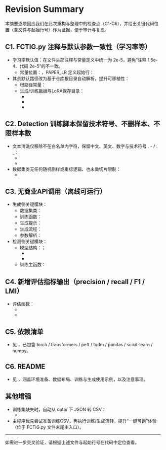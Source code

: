 # Revision Summary

本摘要逐项回应我们在此次重构与整理中的检查点（C1-C6），并给出关键代码位置（含文件与起始行号）作为证据，便于审计与复现。

## C1. FCTIG.py 注释与默认参数一致性（学习率等）
- 学习率默认值：在文件头部注释与常量定义中统一为 2e-5，避免“注释 1.5e-4、代码 2e-5”的不一致。
  - 常量位置：<mcfile name="FCTIG.py" path="src/generation/FCTIG.py"></mcfile>，PAPER_LR 定义起始行：<mcsymbol name="PAPER_LR" filename="FCTIG.py" path="src/generation/FCTIG.py" startline="58" type="function"></mcsymbol>
- 其余默认路径改为基于仓库根目录自动解析，提升可移植性：
  - 根路径常量：<mcsymbol name="PROJECT_ROOT" filename="FCTIG.py" path="src/generation/FCTIG.py" startline="49" type="function"></mcsymbol>
  - 生成/训练数据与LoRA保存目录：
    - <mcsymbol name="DEFAULT_OUTPUT_LORA_DIR" filename="FCTIG.py" path="src/generation/FCTIG.py" startline="51" type="function"></mcsymbol>
    - <mcsymbol name="DEFAULT_GENERATED_CSV" filename="FCTIG.py" path="src/generation/FCTIG.py" startline="52" type="function"></mcsymbol>
    - <mcsymbol name="DEFAULT_TRAIN_CSV" filename="FCTIG.py" path="src/generation/FCTIG.py" startline="53" type="function"></mcsymbol>

## C2. Detection 训练脚本保留技术符号、不删样本、不限样本数
- 文本清洗仅移除不在白名单内字符，保留中文、英文、数字与技术符号 . - / : _：
  - <mcfile name="train_bert_textcnn.py" path="src/detection/train_bert_textcnn.py"></mcfile>
  - <mcsymbol name="clean_text_keep_cti" filename="train_bert_textcnn.py" path="src/detection/train_bert_textcnn.py" startline="30" type="function"></mcsymbol>
- 数据集类无任何随机删样或重标逻辑、也未做切片限制：
  - <mcsymbol name="CTISCleanDataset" filename="train_bert_textcnn.py" path="src/detection/train_bert_textcnn.py" startline="41" type="class"></mcsymbol>

## C3. 无商业API调用（离线可运行）
- 生成侧关键模块：
  - 数据集类：<mcsymbol name="CausalTextDataset" filename="FCTIG.py" path="src/generation/FCTIG.py" startline="90" type="class"></mcsymbol>
  - 训练函数：<mcsymbol name="train" filename="FCTIG.py" path="src/generation/FCTIG.py" startline="248" type="function"></mcsymbol>
  - 生成提示：<mcsymbol name="_build_generation_prompt" filename="FCTIG.py" path="src/generation/FCTIG.py" startline="336" type="function"></mcsymbol>
  - 生成流程：<mcsymbol name="generate_csv" filename="FCTIG.py" path="src/generation/FCTIG.py" startline="348" type="function"></mcsymbol>
  - 参数解析：<mcsymbol name="parse_args" filename="FCTIG.py" path="src/generation/FCTIG.py" startline="439" type="function"></mcsymbol>
- 检测侧关键模块：
  - 模型结构：<mcfile name="bert_textcnn.py" path="src/detection/bert_textcnn.py"></mcfile>；
    - <mcsymbol name="BertTextCNN" filename="bert_textcnn.py" path="src/detection/bert_textcnn.py" startline="16" type="class"></mcsymbol>
    - <mcsymbol name="build_model" filename="bert_textcnn.py" path="src/detection/bert_textcnn.py" startline="61" type="function"></mcsymbol>
  - 训练主函数：<mcsymbol name="train_main" filename="train_bert_textcnn.py" path="src/detection/train_bert_textcnn.py" startline="95" type="function"></mcsymbol>

## C4. 新增评估指标输出（precision / recall / F1 / LMI）
- 评估函数：<mcfile name="eval_metrics.py" path="src/eval/eval_metrics.py"></mcfile>
  - <mcsymbol name="compute_metrics" filename="eval_metrics.py" path="src/eval/eval_metrics.py" startline="9" type="function"></mcsymbol>
  - <mcsymbol name="save_metrics_to_csv_json" filename="eval_metrics.py" path="src/eval/eval_metrics.py" startline="43" type="function"></mcsymbol>

## C5. 依赖清单
- 见 <mcfile name="requirements.txt" path="requirements.txt"></mcfile>，已包含 torch / transformers / peft / tqdm / pandas / scikit-learn / numpy。

## C6. README
- 见 <mcfile name="README.md" path="README.md"></mcfile>，涵盖环境准备、数据布局、训练与生成使用示例，以及注意事项。

## 其他增强
- 训练集缺失时，自动从 data/ 下 JSON 转 CSV：
  - <mcsymbol name="prepare_training_csv_if_missing" filename="FCTIG.py" path="src/generation/FCTIG.py" startline="213" type="function"></mcsymbol>
- 主程序优先尝试准备训练CSV，再执行训练/生成流转，提升“一键可跑”体验（位于 FCTIG.py 文件末尾主入口）。

---
如需进一步交叉验证，请根据上述文件与起始行号在代码中定位查看。